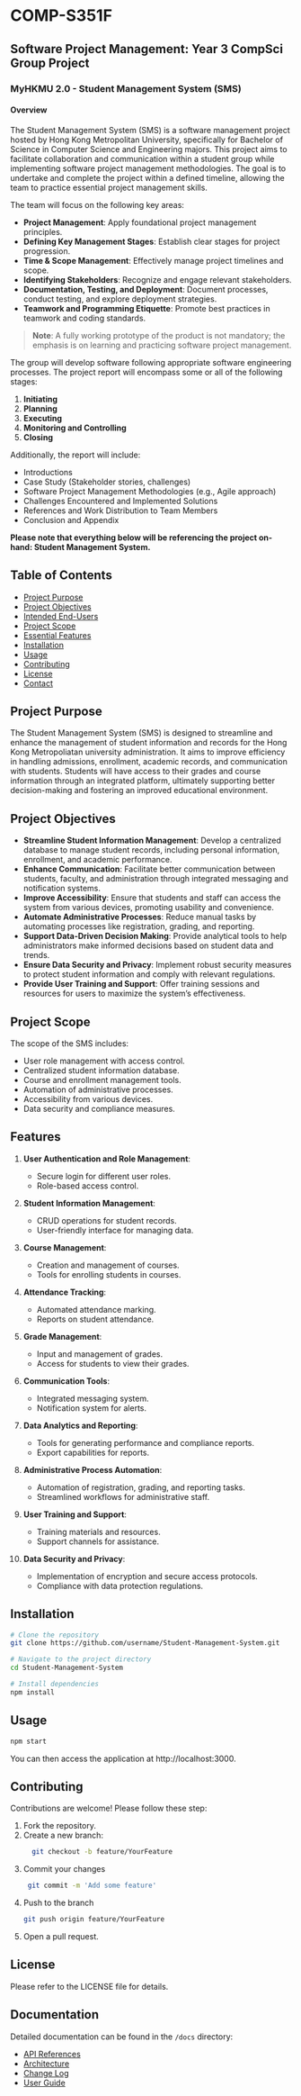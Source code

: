 # COMP-S351F

## Software Project Management: Year 3 CompSci Group Project

### MyHKMU 2.0 - Student Management System (SMS)

#### Overview

The Student Management System (SMS) is a software management project hosted by Hong Kong Metropolitan University, specifically for Bachelor of Science in Computer Science and Engineering majors. This project aims to facilitate collaboration and communication within a student group while implementing software project management methodologies. The goal is to undertake and complete the project within a defined timeline, allowing the team to practice essential project management skills.

The team will focus on the following key areas:

- **Project Management**: Apply foundational project management principles.
- **Defining Key Management Stages**: Establish clear stages for project progression.
- **Time & Scope Management**: Effectively manage project timelines and scope.
- **Identifying Stakeholders**: Recognize and engage relevant stakeholders.
- **Documentation, Testing, and Deployment**: Document processes, conduct testing, and explore deployment strategies.
- **Teamwork and Programming Etiquette**: Promote best practices in teamwork and coding standards.

> **Note**: A fully working prototype of the product is not mandatory; the emphasis is on learning and practicing software project management.

The group will develop software following appropriate software engineering processes. The project report will encompass some or all of the following stages:

1. **Initiating**
2. **Planning**
3. **Executing**
4. **Monitoring and Controlling**
5. **Closing**

Additionally, the report will include:

- Introductions
- Case Study (Stakeholder stories, challenges)
- Software Project Management Methodologies (e.g., Agile approach)
- Challenges Encountered and Implemented Solutions
- References and Work Distribution to Team Members
- Conclusion and Appendix

**Please note that everything below will be referencing the project on-hand: Student Management System.**

## Table of Contents

- [Project Purpose](#project-purpose)
- [Project Objectives](#project-objectives)
- [Intended End-Users](#intended-end-users)
- [Project Scope](#project-scope)
- [Essential Features](#essential-features)
- [Installation](#installation)
- [Usage](#usage)
- [Contributing](#contributing)
- [License](#license)
- [Contact](#contact)

## Project Purpose

The Student Management System (SMS) is designed to streamline and enhance the management of student information and records for the Hong Kong Metropoliatan
university administration. It aims to improve efficiency in handling admissions, enrollment, academic records, and communication with students. Students will have access to their grades and course information through an integrated platform, ultimately supporting better decision-making and fostering an improved educational environment.

## Project Objectives

- **Streamline Student Information Management**: Develop a centralized database to manage student records, including personal information, enrollment, and academic performance.
- **Enhance Communication**: Facilitate better communication between students, faculty, and administration through integrated messaging and notification systems.
- **Improve Accessibility**: Ensure that students and staff can access the system from various devices, promoting usability and convenience.
- **Automate Administrative Processes**: Reduce manual tasks by automating processes like registration, grading, and reporting.
- **Support Data-Driven Decision Making**: Provide analytical tools to help administrators make informed decisions based on student data and trends.
- **Ensure Data Security and Privacy**: Implement robust security measures to protect student information and comply with relevant regulations.
- **Provide User Training and Support**: Offer training sessions and resources for users to maximize the system’s effectiveness.

## Project Scope

The scope of the SMS includes:

- User role management with access control.
- Centralized student information database.
- Course and enrollment management tools.
- Automation of administrative processes.
- Accessibility from various devices.
- Data security and compliance measures.

## Features

1. **User Authentication and Role Management**:

   - Secure login for different user roles.
   - Role-based access control.

2. **Student Information Management**:

   - CRUD operations for student records.
   - User-friendly interface for managing data.

3. **Course Management**:

   - Creation and management of courses.
   - Tools for enrolling students in courses.

4. **Attendance Tracking**:

   - Automated attendance marking.
   - Reports on student attendance.

5. **Grade Management**:

   - Input and management of grades.
   - Access for students to view their grades.

6. **Communication Tools**:

   - Integrated messaging system.
   - Notification system for alerts.

7. **Data Analytics and Reporting**:

   - Tools for generating performance and compliance reports.
   - Export capabilities for reports.

8. **Administrative Process Automation**:

   - Automation of registration, grading, and reporting tasks.
   - Streamlined workflows for administrative staff.

9. **User Training and Support**:

   - Training materials and resources.
   - Support channels for assistance.

10. **Data Security and Privacy**:
    - Implementation of encryption and secure access protocols.
    - Compliance with data protection regulations.

## Installation

```bash
# Clone the repository
git clone https://github.com/username/Student-Management-System.git

# Navigate to the project directory
cd Student-Management-System

# Install dependencies
npm install
```

## Usage

```bash
npm start
```

You can then access the application at http://localhost:3000.

## Contributing

Contributions are welcome! Please follow these step:

1. Fork the repository.
2. Create a new branch:
   ```bash
     git checkout -b feature/YourFeature
   ```
3. Commit your changes
   ```bash
    git commit -m 'Add some feature'
   ```
4. Push to the branch
   ```bash
   git push origin feature/YourFeature
   ```
5. Open a pull request.

## License

Please refer to the LICENSE file for details.

## Documentation
Detailed documentation can be found in the `/docs` directory:
- [API References](/docs/API/endpoint.md)
- [Architecture](/docs/architecture.md) 
- [Change Log](/docs/changelog.md)
- [User Guide](/docs/user_guide.md)


